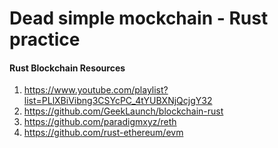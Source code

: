 # Dead simple mockchain - Rust practice

#### Rust Blockchain Resources

1. https://www.youtube.com/playlist?list=PLlXBiVibng3CSYcPC_4tYUBXNjQcjgY32
2. https://github.com/GeekLaunch/blockchain-rust
3. https://github.com/paradigmxyz/reth
4. https://github.com/rust-ethereum/evm
